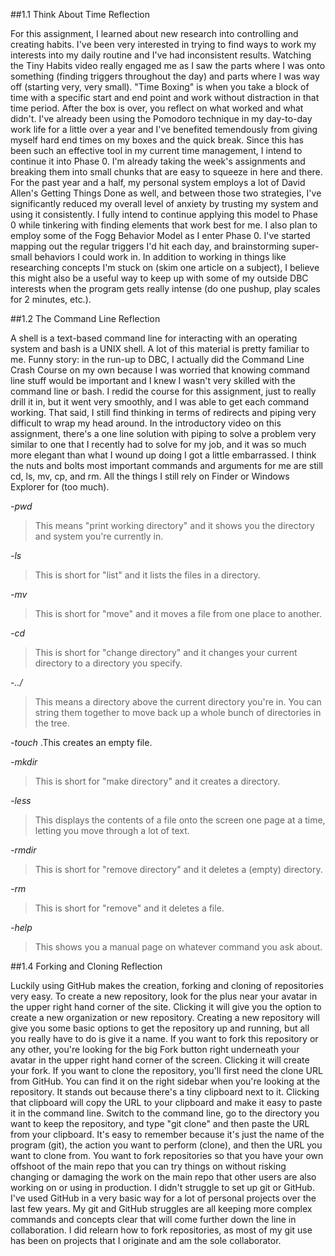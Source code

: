 ##1.1 Think About Time Reflection

For this assignment, I learned about new research into controlling and creating habits. I've been very interested in trying to find ways to work my interests into my daily routine and I've had inconsistent results. Watching the Tiny Habits video really engaged me as I saw the parts where I was onto something (finding triggers throughout the day) and parts where I was way off (starting very, very small).
"Time Boxing" is when you take a block of time with a specific start and end point and work without distraction in that time period. After the box is over, you reflect on what worked and what didn't. I've already been using the Pomodoro technique in my day-to-day work life for a little over a year and I've benefited temendously from giving myself hard end times on my boxes and the quick break. Since this has been such an effective tool in my current time management, I intend to continue it into Phase 0. I'm already taking the week's assignments and breaking them into small chunks that are easy to squeeze in here and there. For the past year and a half, my personal system employs a lot of David Allen's Getting Things Done as well, and between those two strategies, I've significantly reduced my overall level of anxiety by trusting my system and using it consistently. I fully intend to continue applying this model to Phase 0 while tinkering with finding elements that work best for me.
I also plan to employ some of the Fogg Behavior Model as I enter Phase 0. I've started mapping out the regular triggers I'd hit each day, and brainstorming super-small behaviors I could work in. In addition to working in things like researching concepts I'm stuck on (skim one article on a subject), I believe this might also be a useful way to keep up with some of my outside DBC interests when the program gets really intense (do one pushup, play scales for 2 minutes, etc.).

##1.2 The Command Line Reflection

A shell is a text-based command line for interacting with an operating system and bash is a UNIX shell. A lot of this material is pretty familiar to me. Funny story: in the run-up to DBC, I actually did the Command Line Crash Course on my own because I was worried that knowing command line stuff would be important and I knew I wasn't very skilled with the command line or bash. I redid the course for this assignment, just to really drill it in, but it went very smoothly, and I was able to get each command working. That said, I still find thinking in terms of redirects and piping very difficult to wrap my head around. In the introductory video on this assignment, there's a one line solution with piping to solve a problem very similar to one that I recently had to solve for my job, and it was so much more elegant than what I wound up doing I got a little embarrassed. I think the nuts and bolts most important commands and arguments for me are still cd, ls, mv, cp, and rm. All the things I still rely on Finder or Windows Explorer for (too much).

*-pwd*
>This means "print working directory" and it shows you the directory and system you're currently in.

*-ls*
>This is short for "list" and it lists the files in a directory.

*-mv*
>This is short for "move" and it moves a file from one place to another.

*-cd*
>This is short for "change directory" and it changes your current directory to a directory you specify.

*-../*
>This means a directory above the current directory you're in. You can string them together to move back up a whole bunch of directories in the tree.

*-touch*
.This creates an empty file.

*-mkdir*
>This is short for "make directory" and it creates a directory.

*-less*
>This displays the contents of a file onto the screen one page at a time, letting you move through a lot of text.

*-rmdir*
>This is short for "remove directory" and it deletes a (empty) directory.

*-rm*
>This is short for "remove" and it deletes a file.

*-help*
>This shows you a manual page on whatever command you ask about.

##1.4 Forking and Cloning Reflection  

Luckily using GitHub makes the creation, forking and cloning of repositories very easy. To create a new repository, look for the plus near your avatar in the upper right hand corner of the site. Clicking it will give you the option to create a new organization or new repository. Creating a new repository will give you some basic options to get the repository up and running, but all you really have to do is give it a name. If you want to fork this repository or any other, you're looking for the big Fork button right underneath your avatar in the upper right hand corner of the screen. Clicking it will create your fork. If you want to clone the repository, you'll first need the clone URL from GitHub. You can find it on the right sidebar when you're looking at the repository. It stands out because there's a tiny clipboard next to it. Clicking that clipboard will copy the URL to your clipboard and make it easy to paste it in the command line. Switch to the command line, go to the directory you want to keep the repository, and type "git clone" and then paste the URL from your clipboard. It's easy to remember because it's just the name of the program (git), the action you want to perform (clone), and then the URL you want to clone from.
You want to fork repositories so that you have your own offshoot of the main repo that you can try things on without risking changing or damaging the work on the main repo that other users are also working on or using in production. 
I didn't struggle to set up git or GitHub. I've used GitHub in a very basic way for a lot of personal projects over the last few years. My git and GitHub struggles are all keeping more complex commands and concepts clear that will come further down the line in collaboration. I did relearn how to fork repositories, as most of my git use has been on projects that I originate and am the sole collaborator.
